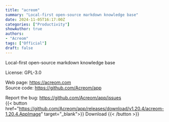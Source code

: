 ```yaml
---
title: "acreom"
summary: "Local-first open-source markdown knowledge base"
date: 2024-11-05T16:17:00Z
categories: ["Productivity"]
showAuthor: true
authors:
- "Acreom"
tags: ["Official"]
draft: false
---
```


Local-first open-source markdown knowledge base

License: GPL-3.0

Web page: <https://acreom.com>  
Source code: <https://github.com/Acreom/app>

Report the bug: <https://github.com/Acreom/app/issues>  
{{< button href="https://github.com/Acreom/app/releases/download/v1.20.4/acreom-1.20.4.AppImage" target="_blank">}}
Download
{{< /button >}}
